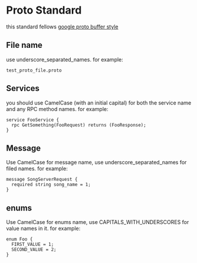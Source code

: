 # Proto Standard
 this standard fellows [google proto buffer style](https://developers.google.com/protocol-buffers/docs/style)
 
## File name
 use underscore_separated_names.
 for example: 
 ```
 test_proto_file.proto
 ```
 
## Services
 you should use CamelCase (with an initial capital) for both the service name and any RPC method names.
 for example:
 ```
 service FooService {
   rpc GetSomething(FooRequest) returns (FooResponse);
 }
 ```
 
## Message 
 Use CamelCase for message name, use underscore_separated_names for filed names.
 for example:
 ```
 message SongServerRequest {
   required string song_name = 1;
 }
 ```
 
## enums
Use CamelCase for enums name, use CAPITALS_WITH_UNDERSCORES for value names in it.
for example:
```
enum Foo {
  FIRST_VALUE = 1;
  SECOND_VALUE = 2;
}
```
